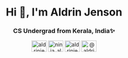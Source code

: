 <h1 align="center">Hi 👋, I'm Aldrin Jenson</h1>
<h3 align="center">CS Undergrad from Kerala, India✨</h3>

<p align="center">
<a href="https://linkedin.com/in/aldrinjenson" target="blank"><img align="center" src="https://cdn.jsdelivr.net/npm/simple-icons@3.0.1/icons/linkedin.svg" alt="aldrinjenson" height="30" width="40" /></a>  
<a href="https://twitter.com/ninja_aldrin" target="blank"><img align="center" src="https://cdn.jsdelivr.net/npm/simple-icons@3.0.1/icons/twitter.svg" alt="ninja_aldrin" height="30" width="40" /></a>
<a href="https://codesandbox.com/aldrinjenson" target="blank"><img align="center" src="https://cdn.jsdelivr.net/npm/simple-icons@3.0.1/icons/codesandbox.svg" alt="aldrinjenson" height="30" width="40" /></a>
<a href="https://medium.com/@aldrinjenson" target="blank"><img align="center" src="https://cdn.jsdelivr.net/npm/simple-icons@3.0.1/icons/medium.svg" alt="@aldrinjenson" height="30" width="40" /></a>
</p>
